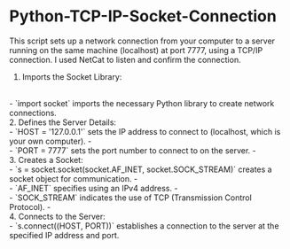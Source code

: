 # Python-TCP-IP-Socket-Connection

This script sets up a network connection from your computer to a server running on the same machine (localhost) at port 7777, using a TCP/IP connection. I used NetCat to listen and confirm the connection.
</br>
1. Imports the Socket Library:
 </br>
 - `import socket` imports the necessary Python library to create network connections.
</br>
2. Defines the Server Details:
 </br> 
 - `HOST = '127.0.0.1'` sets the IP address to connect to (localhost, which is your own computer).
 - </br>
 - `PORT = 7777` sets the port number to connect to on the server.
 - </br>
3. Creates a Socket:
 </br>
 - `s = socket.socket(socket.AF_INET, socket.SOCK_STREAM)` creates a socket object for communication.
 - </br>
 - `AF_INET` specifies using an IPv4 address.
 - </br>
 - `SOCK_STREAM` indicates the use of TCP (Transmission Control Protocol).
 - </br>
4. Connects to the Server:
 </br>
 - `s.connect((HOST, PORT))` establishes a connection to the server at the specified IP address and port.
